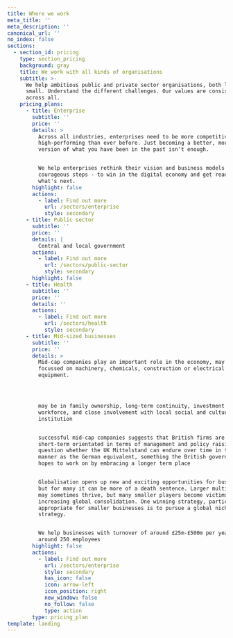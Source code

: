 ```yaml
---
title: Where we work
meta_title: ''
meta_description: ''
canonical_url: ''
no_index: false
sections:
  - section_id: pricing
    type: section_pricing
    background: gray
    title: We work with all kinds of organisations
    subtitle: >-
      We help ambitious public and private sector organisations, both large and
      small. Understand the different challenges. Our values are consistent
      across all.
    pricing_plans:
      - title: Enterprise
        subtitle: ''
        price: ''
        details: >
          Across all industries, enterprises need to be more competitive and
          high-performing than ever before. Just becoming a better, more digital
          version of what you have been in the past isn’t enough.


          We help enterprises rethink their vision and business models and take
          courageous steps - to win in the digital economy and get ready for
          what's next.
        highlight: false
        actions:
          - label: Find out more
            url: /sectors/enterprise
            style: secondary
      - title: Public sector
        subtitle: ''
        price: ''
        details: |
          Central and local government
        actions:
          - label: Find out more
            url: /sectors/public-sector
            style: secondary
        highlight: false
      - title: Health
        subtitle: ''
        price: ''
        details: ''
        actions:
          - label: Find out more
            url: /sectors/health
            style: secondary
      - title: Mid-sized businesses
        subtitle: ''
        price: ''
        details: >
          Mid-cap companies play an important role in the economy, may be
          focussed on machinery, chemicals, construction or electrical
          equipment.




          may be in family ownership, long-term continuity, investment into the
          workforce, and close involvement with local social and cultural
          institution


          successful mid-cap companies suggests that British firms are far more
          short-term orientated in terms of management and policy raising the
          question whether the UK Mittelstand can endure over time in the same
          manner as the German equivalent, something the British government
          hopes to work on by embracing a longer term place


          Globalisation opens up new and exciting opportunities for businesses,
          but for many it can be more of a death sentence. Larger multinationals
          may sometimes thrive, but many smaller players become victims of
          increasing global consolidation. One winning strategy, particularly
          appropriate for smaller businesses is to pursue a global niche
          strategy.


          We help businesses with turnover of around £25m-£500m per year, or
          around 250 employees
        highlight: false
        actions:
          - label: Find out more
            url: /sectors/enterprise
            style: secondary
            has_icon: false
            icon: arrow-left
            icon_position: right
            new_window: false
            no_follow: false
            type: action
        type: pricing_plan
template: landing
---
```

